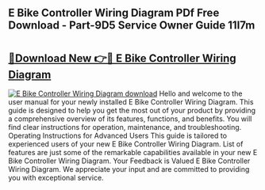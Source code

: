 ## E Bike Controller Wiring Diagram PDf Free Download - Part-9D5 Service Owner Guide 11I7m

# <h2><a href="http://dfj4jqv.blite.top/?on=E+Bike+Controller+Wiring+Diagram">🔗Download New 👉🔴 E Bike Controller Wiring Diagram</a></h2>

[![E Bike Controller Wiring Diagram download](https://i.imgur.com/lujVjoI.png)](http://dfj4jqv.blite.top/?on=E+Bike+Controller+Wiring+Diagram)
Hello and welcome to the user manual for your newly installed E Bike Controller Wiring Diagram. This guide is designed to help you get the most out of your product by providing a comprehensive overview of its features, functions, and benefits. You will find clear instructions for operation, maintenance, and troubleshooting. Operating Instructions for Advanced Users This guide is tailored to experienced users of your new E Bike Controller Wiring Diagram. List of features are just some of the remarkable capabilities available in your new E Bike Controller Wiring Diagram. Your Feedback is Valued E Bike Controller Wiring Diagram. We appreciate your input and are committed to providing you with exceptional service.
